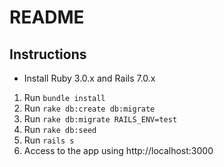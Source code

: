 # README
## Instructions

- Install Ruby 3.0.x and Rails 7.0.x

1. Run `bundle install`
3. Run `rake db:create db:migrate`
4. Run `rake db:migrate RAILS_ENV=test`
4. Run `rake db:seed`
5. Run `rails s`
6. Access to the app using http://localhost:3000
